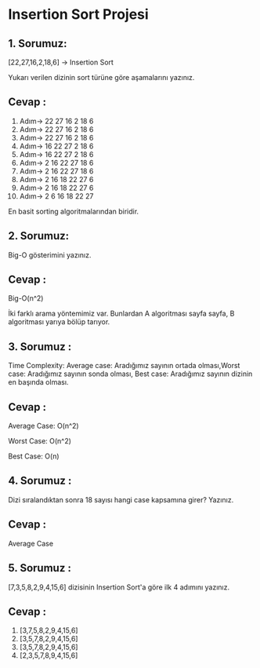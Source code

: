 # Insertion Sort Projesi

## 1. Sorumuz:

 [22,27,16,2,18,6] -> Insertion Sort

Yukarı verilen dizinin sort türüne göre aşamalarını yazınız.

## Cevap :



1. Adım-> 22 27 16 2 18 6
2. Adım-> 22 27 16 2 18 6
3. Adım-> 22 27 16 2 18 6
4. Adım-> 16 22 27 2 18 6
5. Adım-> 16 22 27 2 18 6
6. Adım-> 2 16 22 27 18 6
7. Adım-> 2 16 22 27 18 6
8. Adım-> 2 16 18 22 27 6
9. Adım-> 2 16 18 22 27 6
10. Adım-> 2 6 16 18 22 27

En basit sorting algoritmalarından biridir.

## 2. Sorumuz:

Big-O gösterimini yazınız.
## Cevap :

Big-O(n^2)

İki farklı arama yöntemimiz var. Bunlardan A algoritması sayfa sayfa, B algoritması yarıya bölüp tarıyor.

## 3. Sorumuz :
Time Complexity: Average case: Aradığımız sayının ortada olması,Worst case: Aradığımız sayının sonda olması, Best case: Aradığımız sayının dizinin en başında olması.
## Cevap : 

Average Case: O(n^2)

Worst Case: O(n^2)

Best Case: O(n)


## 4. Sorumuz : 
Dizi sıralandıktan sonra 18 sayısı hangi case kapsamına girer? Yazınız.

## Cevap : 

Average Case

## 5. Sorumuz : 
[7,3,5,8,2,9,4,15,6] dizisinin Insertion Sort'a göre ilk 4 adımını yazınız.
## Cevap :

1. [3,7,5,8,2,9,4,15,6] 
2. [3,5,7,8,2,9,4,15,6] 
3. [3,5,7,8,2,9,4,15,6] 
4. [2,3,5,7,8,9,4,15,6]
